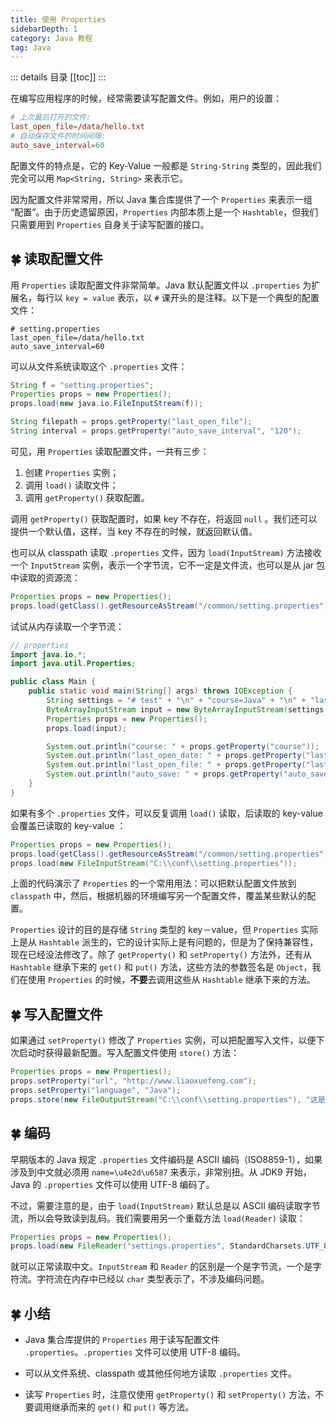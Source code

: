 ```yaml
---
title: 使用 Properties
sidebarDepth: 1
category: Java 教程
tag: Java
---
```


::: details 目录
[[toc]]
:::

在编写应用程序的时候，经常需要读写配置文件。例如，用户的设置：

```conf
# 上次最后打开的文件:
last_open_file=/data/hello.txt
# 自动保存文件的时间间隔:
auto_save_interval=60
```

配置文件的特点是，它的 Key-Value 一般都是 `String-String` 类型的，因此我们完全可以用 `Map<String, String>` 来表示它。

因为配置文件非常常用，所以 Java 集合库提供了一个 `Properties` 来表示一组 “配置”。由于历史遗留原因，`Properties` 内部本质上是一个 `Hashtable`，但我们只需要用到 `Properties` 自身关于读写配置的接口。

## 🍀 读取配置文件

用 `Properties` 读取配置文件非常简单。Java 默认配置文件以 `.properties` 为扩展名，每行以 `key = value` 表示，以 `#` 课开头的是注释。以下是一个典型的配置文件：

```properties
# setting.properties
last_open_file=/data/hello.txt
auto_save_interval=60
```

可以从文件系统读取这个 `.properties` 文件：

```java
String f = "setting.properties";
Properties props = new Properties();
props.load(new java.io.FileInputStream(f));

String filepath = props.getProperty("last_open_file");
String interval = props.getProperty("auto_save_interval", "120");
```

可见，用 `Properties` 读取配置文件，一共有三步：

1. 创建 `Properties` 实例；
2. 调用 `load()` 读取文件；
3. 调用 `getProperty()` 获取配置。

调用 `getProperty()` 获取配置时，如果 key 不存在，将返回 `null` 。我们还可以提供一个默认值，这样，当 key 不存在的时候，就返回默认值。

也可以从 classpath 读取 `.properties` 文件，因为 `load(InputStream)` 方法接收一个 `InputStream` 实例，表示一个字节流，它不一定是文件流，也可以是从 jar 包中读取的资源流：

```java
Properties props = new Properties();
props.load(getClass().getResourceAsStream("/common/setting.properties"));
```

试试从内存读取一个字节流：

```java
// properties
import java.io.*;
import java.util.Properties;

public class Main {
    public static void main(String[] args) throws IOException {
        String settings = "# test" + "\n" + "course=Java" + "\n" + "last_open_date=2019-08-07T12:35:01";
        ByteArrayInputStream input = new ByteArrayInputStream(settings.getBytes("UTF-8"));
        Properties props = new Properties();
        props.load(input);

        System.out.println("course: " + props.getProperty("course"));
        System.out.println("last_open_date: " + props.getProperty("last_open_date"));
        System.out.println("last_open_file: " + props.getProperty("last_open_file"));
        System.out.println("auto_save: " + props.getProperty("auto_save", "60"));
    }
}
```

如果有多个 `.properties` 文件，可以反复调用 `load()` 读取，后读取的 key-value 会覆盖已读取的 key-value ：

```java
Properties props = new Properties();
props.load(getClass().getResourceAsStream("/common/setting.properties"));
props.load(new FileInputStream("C:\\conf\\setting.properties"));
```

上面的代码演示了 `Properties` 的一个常用用法：可以把默认配置文件放到 `classpath` 中，然后，根据机器的环境编写另一个配置文件，覆盖某些默认的配置。

`Properties` 设计的目的是存储 `String` 类型的 key－value，但 `Properties` 实际上是从 `Hashtable` 派生的，它的设计实际上是有问题的，但是为了保持兼容性，现在已经没法修改了。除了 `getProperty()` 和 `setProperty()` 方法外，还有从 `Hashtable` 继承下来的 `get()` 和 `put()` 方法，这些方法的参数签名是 `Object`，我们在使用 `Properties` 的时候，**不要**去调用这些从 `Hashtable` 继承下来的方法。

## 🍀 写入配置文件

如果通过 `setProperty()` 修改了 `Properties` 实例，可以把配置写入文件，以便下次启动时获得最新配置。写入配置文件使用 `store()` 方法：

```java
Properties props = new Properties();
props.setProperty("url", "http://www.liaoxuefeng.com");
props.setProperty("language", "Java");
props.store(new FileOutputStream("C:\\conf\\setting.properties"), "这是写入的 properties 注释");
```

## 🍀 编码

早期版本的 Java 规定 `.properties` 文件编码是 ASCII 编码（ISO8859-1），如果涉及到中文就必须用 `name=\u4e2d\u6587` 来表示，非常别扭。从 JDK9 开始，Java 的 `.properties` 文件可以使用 UTF-8 编码了。

不过，需要注意的是，由于 `load(InputStream)` 默认总是以 ASCII 编码读取字节流，所以会导致读到乱码。我们需要用另一个重载方法 `load(Reader)` 读取：

```java
Properties props = new Properties();
props.load(new FileReader("settings.properties", StandardCharsets.UTF_8));
```

就可以正常读取中文。`InputStream` 和 `Reader` 的区别是一个是字节流，一个是字符流。字符流在内存中已经以 `char` 类型表示了，不涉及编码问题。

## 🍀 小结

- Java 集合库提供的 `Properties` 用于读写配置文件 `.properties`。`.properties` 文件可以使用 UTF-8 编码。

- 可以从文件系统、classpath 或其他任何地方读取 `.properties` 文件。

- 读写 `Properties` 时，注意仅使用 `getProperty()` 和 `setProperty()` 方法，不要调用继承而来的 `get()` 和 `put()` 等方法。
